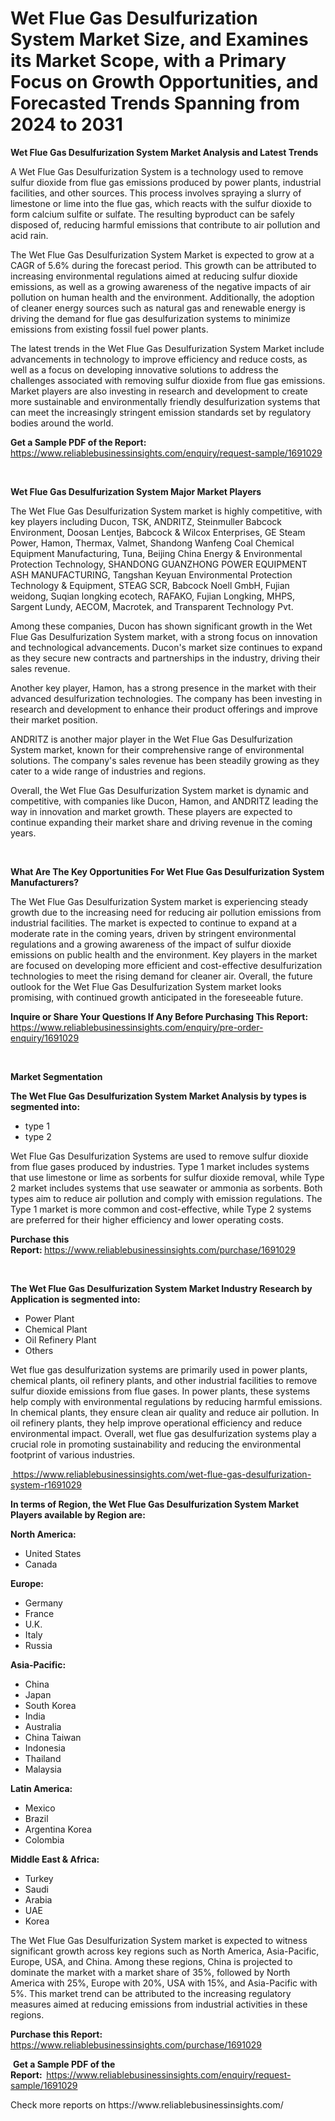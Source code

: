 <p><h1>Wet Flue Gas Desulfurization System Market Size, and Examines its Market Scope, with a Primary Focus on Growth Opportunities, and Forecasted Trends Spanning from 2024 to 2031</h1></p><p><strong>Wet Flue Gas Desulfurization System Market Analysis and Latest Trends</strong></p>
<p><p>A Wet Flue Gas Desulfurization System is a technology used to remove sulfur dioxide from flue gas emissions produced by power plants, industrial facilities, and other sources. This process involves spraying a slurry of limestone or lime into the flue gas, which reacts with the sulfur dioxide to form calcium sulfite or sulfate. The resulting byproduct can be safely disposed of, reducing harmful emissions that contribute to air pollution and acid rain.</p><p>The Wet Flue Gas Desulfurization System Market is expected to grow at a CAGR of 5.6% during the forecast period. This growth can be attributed to increasing environmental regulations aimed at reducing sulfur dioxide emissions, as well as a growing awareness of the negative impacts of air pollution on human health and the environment. Additionally, the adoption of cleaner energy sources such as natural gas and renewable energy is driving the demand for flue gas desulfurization systems to minimize emissions from existing fossil fuel power plants.</p><p>The latest trends in the Wet Flue Gas Desulfurization System Market include advancements in technology to improve efficiency and reduce costs, as well as a focus on developing innovative solutions to address the challenges associated with removing sulfur dioxide from flue gas emissions. Market players are also investing in research and development to create more sustainable and environmentally friendly desulfurization systems that can meet the increasingly stringent emission standards set by regulatory bodies around the world.</p></p>
<p><strong>Get a Sample PDF of the Report:&nbsp;</strong> <a href="https://www.reliablebusinessinsights.com/enquiry/request-sample/1691029">https://www.reliablebusinessinsights.com/enquiry/request-sample/1691029</a></p>
<p>&nbsp;</p>
<p><strong>Wet Flue Gas Desulfurization System Major Market Players</strong></p>
<p><p>The Wet Flue Gas Desulfurization System market is highly competitive, with key players including Ducon, TSK, ANDRITZ, Steinmuller Babcock Environment, Doosan Lentjes, Babcock & Wilcox Enterprises, GE Steam Power, Hamon, Thermax, Valmet, Shandong Wanfeng Coal Chemical Equipment Manufacturing, Tuna, Beijing China Energy & Environmental Protection Technology, SHANDONG GUANZHONG POWER EQUIPMENT ASH MANUFACTURING, Tangshan Keyuan Environmental Protection Technology & Equipment, STEAG SCR, Babcock Noell GmbH, Fujian weidong, Suqian longking ecotech, RAFAKO, Fujian Longking, MHPS, Sargent Lundy, AECOM, Macrotek, and Transparent Technology Pvt.</p><p>Among these companies, Ducon has shown significant growth in the Wet Flue Gas Desulfurization System market, with a strong focus on innovation and technological advancements. Ducon's market size continues to expand as they secure new contracts and partnerships in the industry, driving their sales revenue.</p><p>Another key player, Hamon, has a strong presence in the market with their advanced desulfurization technologies. The company has been investing in research and development to enhance their product offerings and improve their market position.</p><p>ANDRITZ is another major player in the Wet Flue Gas Desulfurization System market, known for their comprehensive range of environmental solutions. The company's sales revenue has been steadily growing as they cater to a wide range of industries and regions.</p><p>Overall, the Wet Flue Gas Desulfurization System market is dynamic and competitive, with companies like Ducon, Hamon, and ANDRITZ leading the way in innovation and market growth. These players are expected to continue expanding their market share and driving revenue in the coming years.</p></p>
<p>&nbsp;</p>
<p><strong>What Are The Key Opportunities For Wet Flue Gas Desulfurization System Manufacturers?</strong></p>
<p><p>The Wet Flue Gas Desulfurization System market is experiencing steady growth due to the increasing need for reducing air pollution emissions from industrial facilities. The market is expected to continue to expand at a moderate rate in the coming years, driven by stringent environmental regulations and a growing awareness of the impact of sulfur dioxide emissions on public health and the environment. Key players in the market are focused on developing more efficient and cost-effective desulfurization technologies to meet the rising demand for cleaner air. Overall, the future outlook for the Wet Flue Gas Desulfurization System market looks promising, with continued growth anticipated in the foreseeable future.</p></p>
<p><strong>Inquire or Share Your Questions If Any Before Purchasing This Report:</strong> <a href="https://www.reliablebusinessinsights.com/enquiry/pre-order-enquiry/1691029">https://www.reliablebusinessinsights.com/enquiry/pre-order-enquiry/1691029</a></p>
<p>&nbsp;</p>
<p><strong>Market Segmentation</strong></p>
<p><strong>The Wet Flue Gas Desulfurization System Market Analysis by types is segmented into:</strong></p>
<p><ul><li>type 1</li><li>type 2</li></ul></p>
<p><p>Wet Flue Gas Desulfurization Systems are used to remove sulfur dioxide from flue gases produced by industries. Type 1 market includes systems that use limestone or lime as sorbents for sulfur dioxide removal, while Type 2 market includes systems that use seawater or ammonia as sorbents. Both types aim to reduce air pollution and comply with emission regulations. The Type 1 market is more common and cost-effective, while Type 2 systems are preferred for their higher efficiency and lower operating costs.</p></p>
<p><strong>Purchase this Report:&nbsp;</strong><a href="https://www.reliablebusinessinsights.com/purchase/1691029">https://www.reliablebusinessinsights.com/purchase/1691029</a></p>
<p>&nbsp;</p>
<p><strong>The Wet Flue Gas Desulfurization System Market Industry Research by Application is segmented into:</strong></p>
<p><ul><li>Power Plant</li><li>Chemical Plant</li><li>Oil Refinery Plant</li><li>Others</li></ul></p>
<p><p>Wet flue gas desulfurization systems are primarily used in power plants, chemical plants, oil refinery plants, and other industrial facilities to remove sulfur dioxide emissions from flue gases. In power plants, these systems help comply with environmental regulations by reducing harmful emissions. In chemical plants, they ensure clean air quality and reduce air pollution. In oil refinery plants, they help improve operational efficiency and reduce environmental impact. Overall, wet flue gas desulfurization systems play a crucial role in promoting sustainability and reducing the environmental footprint of various industries.</p></p>
<p><a href="https://www.reliablebusinessinsights.com/wet-flue-gas-desulfurization-system-r1691029">&nbsp;https://www.reliablebusinessinsights.com/wet-flue-gas-desulfurization-system-r1691029</a></p>
<p><strong>In terms of Region, the Wet Flue Gas Desulfurization System Market Players available by Region are:</strong></p>
<p>
    <p> <strong> North America: </strong>
        <ul>
            <li>United States</li>
            <li>Canada</li>
        </ul>
        </p> 
    <p> <strong> Europe: </strong>
        <ul>
            <li>Germany</li>
            <li>France</li>
            <li>U.K.</li>
            <li>Italy</li>
            <li>Russia</li>
        </ul>
        </p> 
    <p> <strong> Asia-Pacific: </strong>
        <ul>
            <li>China</li>
            <li>Japan</li>
            <li>South Korea</li>
            <li>India</li>
            <li>Australia</li>
            <li>China Taiwan</li>
            <li>Indonesia</li>
            <li>Thailand</li>
            <li>Malaysia</li>
        </ul>
        </p> 
    <p> <strong> Latin America: </strong>
        <ul>
            <li>Mexico</li>
            <li>Brazil</li>
            <li>Argentina Korea</li>
            <li>Colombia</li>
        </ul>
        </p> 
    <p> <strong> Middle East & Africa: </strong>
        <ul>
            <li>Turkey</li>
            <li>Saudi</li>
            <li>Arabia</li>
            <li>UAE</li>
            <li>Korea</li>
        </ul>
    </p>
    </p>
<p><p>The Wet Flue Gas Desulfurization System market is expected to witness significant growth across key regions such as North America, Asia-Pacific, Europe, USA, and China. Among these regions, China is projected to dominate the market with a market share of 35%, followed by North America with 25%, Europe with 20%, USA with 15%, and Asia-Pacific with 5%. This market trend can be attributed to the increasing regulatory measures aimed at reducing emissions from industrial activities in these regions.</p></p>
<p><strong>Purchase this Report: </strong><a href="https://www.reliablebusinessinsights.com/purchase/1691029">https://www.reliablebusinessinsights.com/purchase/1691029</a></p>
<p>&nbsp;<strong>Get a Sample PDF of the Report:&nbsp;&nbsp;</strong><a href="https://www.reliablebusinessinsights.com/enquiry/request-sample/1691029">https://www.reliablebusinessinsights.com/enquiry/request-sample/1691029</a></p>
<p><strong></strong></p>
<p>Check more reports on https://www.reliablebusinessinsights.com/</p>